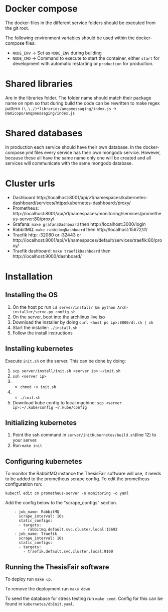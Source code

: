 # Docker compose
The docker-files in the different service folders should be executed from the git root.

The following environment variables should be used within the docker-compose files:
- `NODE_ENV` -> Set as `NODE_ENV` during building
- `NODE_CMD` -> Command to execute to start the container, either `start` for development with automatic restarting or `production` for production.

# Shared libraries
Are in the libraries folder. The folder name should match their package name on npm so that during build the code can be rewritten to make regex pattern `(\.\./)*libraries/amqpmessaging/index.js` -> `@amicopo/amqpmessaging/index.js`

# Shared databases
In production each service should have their own database. In the docker-compose.yml files every service has their own mongodb service. However, because these all have the same name only one will be created and all services will communicate with the same mongodb database.


# Cluster urls
- Dashboard http://localhost:8001/api/v1/namespaces/kubernetes-dashboard/services/https:kubernetes-dashboard:/proxy/
- Prometheus: http://localhost:8001/api/v1/namespaces/monitoring/services/prometheus-server:80/proxy/
- Grafana: `make grafanaDashboard` then http://localhost:3000/login
- RabbitMQ: `make rabbitmqDashboard` then http://localhost:15672/#/
- Traefik http: <server ip>:32080 or <server ip>:32443 or http://localhost:8001/api/v1/namespaces/default/services/traefik:80/proxy/
- Traefik dashboard: `make traefikDashboard` then http://localhost:9000/dashboard/


# Installation

## Installing the OS
1. On the host pc run `cd server/install/ && python Arch-installer/serve.py config.sh`
1. On the server, boot into the archlinux live iso
1. Download the installer by doing `curl <host pc ip>:8000/dl.sh | sh`
1. Start the installer: `./install.sh`
1. Follow the install instructions

## Installing kubernetes
Execute `init.sh` on the server. This can be done by doing:
1. `scp server/install/init.sh <server ip>:~/init.sh`
1. `ssh <server ip>`
1. - `chmod +x init.sh`
1. - `./init.sh`
1. Download kube config to local machine: `scp <server ip>:~/.kube/config ~/.kube/config`

## Initializing kubernetes
1. Point the ssh command in `server/initKubernetes/build.sh`(line 12) to your server.
1. Run `make init`

## Configuring kubernetes
To monitor the RabbitMQ instance the ThesisFair software will use, it needs to be added to the prometheus scrape config. To edit the prometheus configuration run:
```
kubectl edit cm prometheus-server -n monitoring -o yaml
```

Add the config below to the "scrape_configs" section.
```
    - job_name: RabbitMQ
      scrape_interval: 10s
      static_configs:
      - targets:
        - rabbitmq.default.svc.cluster.local:15692
    - job_name: Traefik
      scrape_interval: 10s
      static_configs:
      - targets:
        - traefik.default.svc.cluster.local:9100
```

## Running the ThesisFair software
To deploy run `make up`.

To remove the deployment run `make down`

To seed the database for stress testing run `make seed`. Config for this can be found in `kubernetes/dbInit.yaml`.
